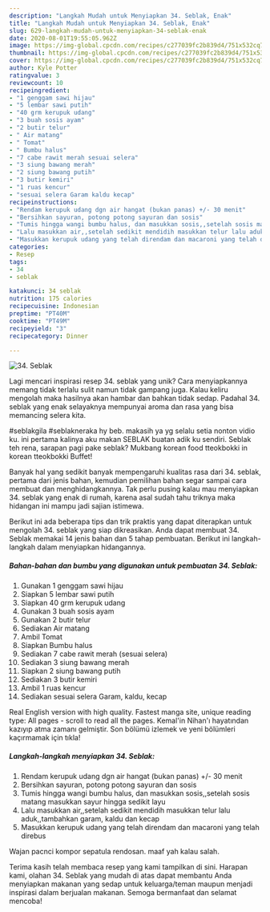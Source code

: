 ```yaml
---
description: "Langkah Mudah untuk Menyiapkan 34. Seblak, Enak"
title: "Langkah Mudah untuk Menyiapkan 34. Seblak, Enak"
slug: 629-langkah-mudah-untuk-menyiapkan-34-seblak-enak
date: 2020-08-01T19:55:05.962Z
image: https://img-global.cpcdn.com/recipes/c277039fc2b839d4/751x532cq70/34-seblak-foto-resep-utama.jpg
thumbnail: https://img-global.cpcdn.com/recipes/c277039fc2b839d4/751x532cq70/34-seblak-foto-resep-utama.jpg
cover: https://img-global.cpcdn.com/recipes/c277039fc2b839d4/751x532cq70/34-seblak-foto-resep-utama.jpg
author: Kyle Potter
ratingvalue: 3
reviewcount: 10
recipeingredient:
- "1 genggam sawi hijau"
- "5 lembar sawi putih"
- "40 grm kerupuk udang"
- "3 buah sosis ayam"
- "2 butir telur"
- " Air matang"
- " Tomat"
- " Bumbu halus"
- "7 cabe rawit merah sesuai selera"
- "3 siung bawang merah"
- "2 siung bawang putih"
- "3 butir kemiri"
- "1 ruas kencur"
- "sesuai selera Garam kaldu kecap"
recipeinstructions:
- "Rendam kerupuk udang dgn air hangat (bukan panas) +/- 30 menit"
- "Bersihkan sayuran, potong potong sayuran dan sosis"
- "Tumis hingga wangi bumbu halus, dan masukkan sosis,,setelah sosis matang masukkan sayur hingga sedikit layu"
- "Lalu masukkan air,,setelah sedikit mendidih masukkan telur lalu aduk,,tambahkan garam, kaldu dan kecap"
- "Masukkan kerupuk udang yang telah direndam dan macaroni yang telah direbus"
categories:
- Resep
tags:
- 34
- seblak

katakunci: 34 seblak 
nutrition: 175 calories
recipecuisine: Indonesian
preptime: "PT40M"
cooktime: "PT49M"
recipeyield: "3"
recipecategory: Dinner

---
```



![34. Seblak](https://img-global.cpcdn.com/recipes/c277039fc2b839d4/751x532cq70/34-seblak-foto-resep-utama.jpg)

Lagi mencari inspirasi resep 34. seblak yang unik? Cara menyiapkannya memang tidak terlalu sulit namun tidak gampang juga. Kalau keliru mengolah maka hasilnya akan hambar dan bahkan tidak sedap. Padahal 34. seblak yang enak selayaknya mempunyai aroma dan rasa yang bisa memancing selera kita.

#seblakgila #seblakneraka hy beb. makasih ya yg selalu setia nonton vidio ku. ini pertama kalinya aku makan SEBLAK buatan adik ku sendiri. Seblak teh rena, sarapan pagi pake seblak? Mukbang korean food tteokbokki in korean tteokbokki Buffet!

Banyak hal yang sedikit banyak mempengaruhi kualitas rasa dari 34. seblak, pertama dari jenis bahan, kemudian pemilihan bahan segar sampai cara membuat dan menghidangkannya. Tak perlu pusing kalau mau menyiapkan 34. seblak yang enak di rumah, karena asal sudah tahu triknya maka hidangan ini mampu jadi sajian istimewa.


Berikut ini ada beberapa tips dan trik praktis yang dapat diterapkan untuk mengolah 34. seblak yang siap dikreasikan. Anda dapat membuat 34. Seblak memakai 14 jenis bahan dan 5 tahap pembuatan. Berikut ini langkah-langkah dalam menyiapkan hidangannya.

<!--inarticleads1-->

##### Bahan-bahan dan bumbu yang digunakan untuk pembuatan 34. Seblak:

1. Gunakan 1 genggam sawi hijau
1. Siapkan 5 lembar sawi putih
1. Siapkan 40 grm kerupuk udang
1. Gunakan 3 buah sosis ayam
1. Gunakan 2 butir telur
1. Sediakan  Air matang
1. Ambil  Tomat
1. Siapkan  Bumbu halus
1. Sediakan 7 cabe rawit merah (sesuai selera)
1. Sediakan 3 siung bawang merah
1. Siapkan 2 siung bawang putih
1. Sediakan 3 butir kemiri
1. Ambil 1 ruas kencur
1. Sediakan sesuai selera Garam, kaldu, kecap


Real English version with high quality. Fastest manga site, unique reading type: All pages - scroll to read all the pages. Kemal&#39;in Nihan&#39;ı hayatından kazıyıp atma zamanı gelmiştir. Son bölümü izlemek ve yeni bölümleri kaçırmamak için tıkla! 

<!--inarticleads2-->

##### Langkah-langkah menyiapkan 34. Seblak:

1. Rendam kerupuk udang dgn air hangat (bukan panas) +/- 30 menit
1. Bersihkan sayuran, potong potong sayuran dan sosis
1. Tumis hingga wangi bumbu halus, dan masukkan sosis,,setelah sosis matang masukkan sayur hingga sedikit layu
1. Lalu masukkan air,,setelah sedikit mendidih masukkan telur lalu aduk,,tambahkan garam, kaldu dan kecap
1. Masukkan kerupuk udang yang telah direndam dan macaroni yang telah direbus


Wajan pacnci kompor sepatula rendosan. maaf yah kalau salah. 

Terima kasih telah membaca resep yang kami tampilkan di sini. Harapan kami, olahan 34. Seblak yang mudah di atas dapat membantu Anda menyiapkan makanan yang sedap untuk keluarga/teman maupun menjadi inspirasi dalam berjualan makanan. Semoga bermanfaat dan selamat mencoba!

